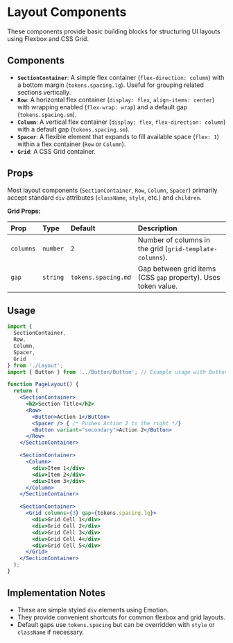 # Layout Components

These components provide basic building blocks for structuring UI layouts using Flexbox and CSS Grid.

## Components

- **`SectionContainer`**: A simple flex container (`flex-direction: column`) with a bottom margin (`tokens.spacing.lg`). Useful for grouping related sections vertically.
- **`Row`**: A horizontal flex container (`display: flex`, `align-items: center`) with wrapping enabled (`flex-wrap: wrap`) and a default gap (`tokens.spacing.sm`).
- **`Column`**: A vertical flex container (`display: flex`, `flex-direction: column`) with a default gap (`tokens.spacing.sm`).
- **`Spacer`**: A flexible element that expands to fill available space (`flex: 1`) within a flex container (`Row` or `Column`).
- **`Grid`**: A CSS Grid container.

## Props

Most layout components (`SectionContainer`, `Row`, `Column`, `Spacer`) primarily accept standard `div` attributes (`className`, `style`, etc.) and `children`.

**Grid Props:**

| Prop      | Type     | Default                | Description                                                    |
| :-------- | :------- | :--------------------- | :------------------------------------------------------------- |
| `columns` | `number` | `2`                    | Number of columns in the grid (`grid-template-columns`).       |
| `gap`     | `string` | `tokens.spacing.md`    | Gap between grid items (CSS `gap` property). Uses token value. |

## Usage

```jsx
import {
  SectionContainer,
  Row,
  Column,
  Spacer,
  Grid
} from './Layout';
import { Button } from '../Button/Button'; // Example usage with Button

function PageLayout() {
  return (
    <SectionContainer>
      <h2>Section Title</h2>
      <Row>
        <Button>Action 1</Button>
        <Spacer /> { /* Pushes Action 2 to the right */}
        <Button variant="secondary">Action 2</Button>
      </Row>
    </SectionContainer>

    <SectionContainer>
      <Column>
        <div>Item 1</div>
        <div>Item 2</div>
        <div>Item 3</div>
      </Column>
    </SectionContainer>

    <SectionContainer>
      <Grid columns={3} gap={tokens.spacing.lg}>
        <div>Grid Cell 1</div>
        <div>Grid Cell 2</div>
        <div>Grid Cell 3</div>
        <div>Grid Cell 4</div>
        <div>Grid Cell 5</div>
      </Grid>
    </SectionContainer>
  );
}
```

## Implementation Notes

- These are simple styled `div` elements using Emotion.
- They provide convenient shortcuts for common flexbox and grid layouts.
- Default gaps use `tokens.spacing` but can be overridden with `style` or `className` if necessary. 